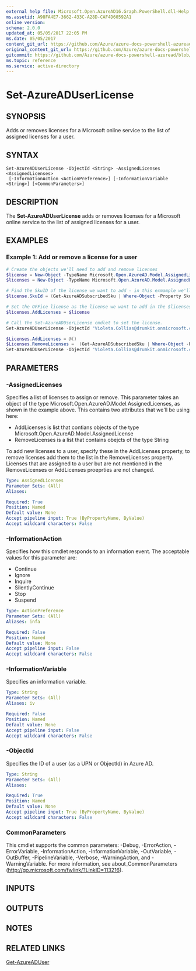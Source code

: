 ```yaml
---
external help file: Microsoft.Open.AzureAD16.Graph.PowerShell.dll-Help.xml
ms.assetid: A98FA4E7-3662-433C-A28D-CAF4D60592A1
online version:
schema: 2.0.0
updated_at: 05/05/2017 22:05 PM
ms.date: 05/05/2017
content_git_url: https://github.com/Azure/azure-docs-powershell-azuread/blob/VinceSmith-patch-7/Azure%20AD%20Cmdlets/AzureAD/v2/Set-AzureADUserLicense.md
original_content_git_url: https://github.com/Azure/azure-docs-powershell-azuread/blob/VinceSmith-patch-7/Azure%20AD%20Cmdlets/AzureAD/v2/Set-AzureADUserLicense.md
gitcommit: https://github.com/Azure/azure-docs-powershell-azuread/blob/1dac7be9627442db2708b233c8e41cb23ede5ec3
ms.topic: reference
ms.service: active-directory
---
```


# Set-AzureADUserLicense

## SYNOPSIS
Adds or removes licenses for a Microsoft online service to the list of assigned licenses for a user.

## SYNTAX

```
Set-AzureADUserLicense -ObjectId <String> -AssignedLicenses <AssignedLicenses>
 [-InformationAction <ActionPreference>] [-InformationVariable <String>] [<CommonParameters>]
```

## DESCRIPTION
The **Set-AzureADUserLicense** adds or removes licenses for a Microsoft online service to the list of assigned licenses for a user.

## EXAMPLES

### Example 1: Add or remove a license for a user

```powershell
# Create the objects we'll need to add and remove licenses
$license = New-Object -TypeName Microsoft.Open.AzureAD.Model.AssignedLicense
$licenses = New-Object -TypeName Microsoft.Open.AzureAD.Model.AssignedLicenses

# Find the SkuID of the license we want to add - in this exmample we'll use the O365_BUSINESS_PREMIUM license
$license.SkuId = (Get-AzureADSubscribedSku | Where-Object -Property SkuPartNumber -Value "O365_BUSINESS_PREMIUM" -EQ).SkuID

# Set the OFFice license as the license we want to add in the $licenses object
$licenses.AddLicenses = $license

# Call the Set-AzureADUserLicense cmdlet to set the license.
Set-AzureADUserLicense -ObjectId "Violeta.Collias@drumkit.onmicrosoft.com" -AssignedLicenses $licenses

$Licenses.AddLicenses = @()
$Licenses.RemoveLicenses =  (Get-AzureADSubscribedSku | Where-Object -Property SkuPartNumber -Value "O365_BUSINESS_PREMIUM" -EQ).SkuID
Set-AzureADUserLicense -ObjectId "Violeta.Collias@drumkit.onmicrosoft.com" -AssignedLicenses $licenses 
```

## PARAMETERS

### -AssignedLicenses
Specifies a list of licenses to assign or remove. This parameter takes an object of the type Microsoft.Open.AzureAD.Model.AssignedLicenses, as shown in the example above. This contains two attributes that we'll be using here: 
+ AddLicenses is list that contians objects of the type Microsoft.Open.AzureAD.Model.AssignedLicense
+ RemoveLicenses is a list that contains obejcts of the type String

To add new licenses to a user, specify these in the AddLicenses property, to remove licenses add them to the list in the RemoveLicenses property. Licenses that are assigned to a user but are not mentioned in the RemoveLicenses or AddLicenses proeprties are not changed.

```yaml
Type: AssignedLicenses
Parameter Sets: (All)
Aliases: 

Required: True
Position: Named
Default value: None
Accept pipeline input: True (ByPropertyName, ByValue)
Accept wildcard characters: False
```

### -InformationAction
Specifies how this cmdlet responds to an information event. The acceptable values for this parameter are:

- Continue
- Ignore
- Inquire
- SilentlyContinue
- Stop
- Suspend

```yaml
Type: ActionPreference
Parameter Sets: (All)
Aliases: infa

Required: False
Position: Named
Default value: None
Accept pipeline input: False
Accept wildcard characters: False
```

### -InformationVariable
Specifies an information variable.

```yaml
Type: String
Parameter Sets: (All)
Aliases: iv

Required: False
Position: Named
Default value: None
Accept pipeline input: False
Accept wildcard characters: False
```

### -ObjectId
Specifies the ID of a user (as a UPN or ObjectId) in Azure AD. 

```yaml
Type: String
Parameter Sets: (All)
Aliases: 

Required: True
Position: Named
Default value: None
Accept pipeline input: True (ByPropertyName, ByValue)
Accept wildcard characters: False
```

### CommonParameters
This cmdlet supports the common parameters: -Debug, -ErrorAction, -ErrorVariable, -InformationAction, -InformationVariable, -OutVariable, -OutBuffer, -PipelineVariable, -Verbose, -WarningAction, and -WarningVariable. For more information, see about_CommonParameters (http://go.microsoft.com/fwlink/?LinkID=113216).

## INPUTS

## OUTPUTS

## NOTES

## RELATED LINKS

[Get-AzureADUser](./Get-AzureADUser.md) 
